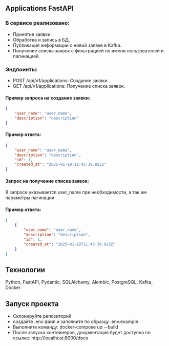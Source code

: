 ## Applications FastAPI
### В сервисе реализовано:
- Принятие заявки.
- Обработка и запись в БД.
- Публикация информации о новой заявке в Kafka.
- Получение списка заявок с фильтрацией по имени пользователей и пагинацией.

### Эндпоинты:

- POST /api/v1/applications: Создание заявки.
- GET /api/v1/applications: Получение списка заявок.

#### Пример запроса на создание заявки:
```json
{
    "user_name": "user_name",
    "description": "description"
}
```


#### Пример ответа:
```json
{
    "user_name": "user_name",
    "description": "description",
    "id": 1,
    "created_at": "2025-01-19T11:45:39.923Z"
}
```




#### Запрос на получение списка заявок:
В запросе указывается user_name при необходимости, а так же параметры пагинации


#### Пример ответа:

```json
[
    {
        "user_name": "user_name",
        "description": "description",
        "id": 1,
        "created_at": "2025-01-19T11:45:39.923Z"
    }
]
```


## Технологии
Python, FastAPI, Pydantic, SQLAlchemy, Alembic, PostgreSQL, Kafka, Docker

## Запуск проекта
- Склонируйте репозиторий
- создайте .env файл и заполните по образцу .env.example
- Выполните команду: docker-compose up --build
- После запуска контейнеров, документация будет доступна по ссылке: http://localhost:8000/docs